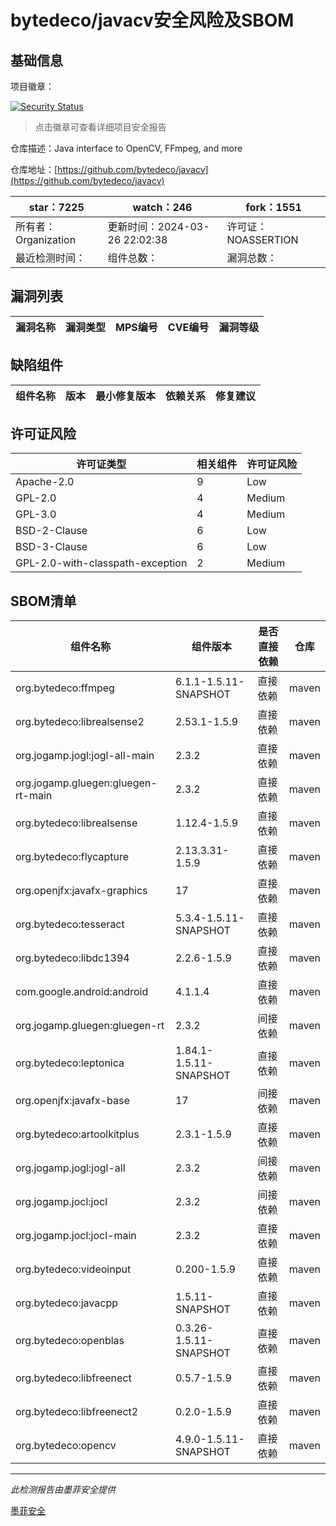 # bytedeco/javacv安全风险及SBOM

## 基础信息

项目徽章：

[![Security Status](https://www.murphysec.com/platform3/v31/badge/1773050934626656256.svg)](https://www.murphysec.com/console/report/1740798380944592896/1773050934626656256)

> 点击徽章可查看详细项目安全报告

仓库描述：Java interface to OpenCV, FFmpeg, and more

仓库地址：[https://github.com/bytedeco/javacv](https://github.com/bytedeco/javacv)

| star：7225 | watch：246 | fork：1551 |
| ----------- | -------------- | ------------ |
| 所有者：Organization | 更新时间：2024-03-26 22:02:38 | 许可证：NOASSERTION |
| 最近检测时间： | 组件总数： | 漏洞总数： |




## 漏洞列表

| 漏洞名称 | 漏洞类型 | MPS编号 | CVE编号 | 漏洞等级 |
| ------- | ------ | ------- | ------ | ----- |





## 缺陷组件

| 组件名称 | 版本 | 最小修复版本 | 依赖关系 | 修复建议 |
| -------- | ---- | ------------ | -------- | -------- |





## 许可证风险

| 许可证类型 | 相关组件 | 许可证风险 |
| ---------- | -------- | ---------- |
|Apache-2.0|9|Low|
|GPL-2.0|4|Medium|
|GPL-3.0|4|Medium|
|BSD-2-Clause|6|Low|
|BSD-3-Clause|6|Low|
|GPL-2.0-with-classpath-exception|2|Medium|




## SBOM清单

| 组件名称 | 组件版本 | 是否直接依赖 | 仓库 |
| -------- | -------- | ------------ | ---- |
|org.bytedeco:ffmpeg|6.1.1-1.5.11-SNAPSHOT|直接依赖|maven|
|org.bytedeco:librealsense2|2.53.1-1.5.9|直接依赖|maven|
|org.jogamp.jogl:jogl-all-main|2.3.2|直接依赖|maven|
|org.jogamp.gluegen:gluegen-rt-main|2.3.2|直接依赖|maven|
|org.bytedeco:librealsense|1.12.4-1.5.9|直接依赖|maven|
|org.bytedeco:flycapture|2.13.3.31-1.5.9|直接依赖|maven|
|org.openjfx:javafx-graphics|17|直接依赖|maven|
|org.bytedeco:tesseract|5.3.4-1.5.11-SNAPSHOT|直接依赖|maven|
|org.bytedeco:libdc1394|2.2.6-1.5.9|直接依赖|maven|
|com.google.android:android|4.1.1.4|直接依赖|maven|
|org.jogamp.gluegen:gluegen-rt|2.3.2|间接依赖|maven|
|org.bytedeco:leptonica|1.84.1-1.5.11-SNAPSHOT|直接依赖|maven|
|org.openjfx:javafx-base|17|间接依赖|maven|
|org.bytedeco:artoolkitplus|2.3.1-1.5.9|直接依赖|maven|
|org.jogamp.jogl:jogl-all|2.3.2|间接依赖|maven|
|org.jogamp.jocl:jocl|2.3.2|间接依赖|maven|
|org.jogamp.jocl:jocl-main|2.3.2|直接依赖|maven|
|org.bytedeco:videoinput|0.200-1.5.9|直接依赖|maven|
|org.bytedeco:javacpp|1.5.11-SNAPSHOT|直接依赖|maven|
|org.bytedeco:openblas|0.3.26-1.5.11-SNAPSHOT|直接依赖|maven|
|org.bytedeco:libfreenect|0.5.7-1.5.9|直接依赖|maven|
|org.bytedeco:libfreenect2|0.2.0-1.5.9|直接依赖|maven|
|org.bytedeco:opencv|4.9.0-1.5.11-SNAPSHOT|直接依赖|maven|


------

*此检测报告由墨菲安全提供*

[墨菲安全](www.murphysec.com)